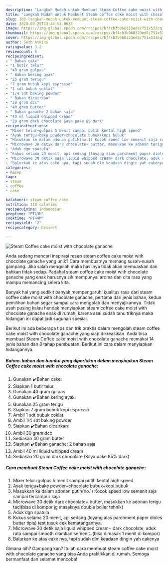```yaml
---
description: "Langkah Mudah untuk Membuat Steam Coffee cake moist with chocolate ganache yang Lezat"
title: "Langkah Mudah untuk Membuat Steam Coffee cake moist with chocolate ganache yang Lezat"
slug: 103-langkah-mudah-untuk-membuat-steam-coffee-cake-moist-with-chocolate-ganache-yang-lezat
date: 2020-09-25T13:44:53.063Z
image: https://img-global.cpcdn.com/recipes/bf4cb3b968323ed8/751x532cq70/steam-coffee-cake-moist-with-chocolate-ganache-foto-resep-utama.jpg
thumbnail: https://img-global.cpcdn.com/recipes/bf4cb3b968323ed8/751x532cq70/steam-coffee-cake-moist-with-chocolate-ganache-foto-resep-utama.jpg
cover: https://img-global.cpcdn.com/recipes/bf4cb3b968323ed8/751x532cq70/steam-coffee-cake-moist-with-chocolate-ganache-foto-resep-utama.jpg
author: Seth Atkins
ratingvalue: 3.2
reviewcount: 8
recipeingredient:
- " Bahan cake"
- "1 butir telur"
- "40 gram gulpas"
- " Bahan kering ayak"
- "25 gram terigu"
- "7 gram bubuk kopi espresso"
- "1 sdt bubuk coklat"
- "1/4 sdt baking powder"
- " Bahan dicairkan"
- "30 gram dcc"
- "40 gram butter"
- " Bahan ganache 2 bahan saja"
- "40 ml liquid whipped cream"
- "20 gram dark chocolate Saya pake 85 dark"
recipeinstructions:
- "Mixer telur+gulpas 5 menit sampai putih kental high speed"
- "Ayak terigu+bake powder+chocolate bubuk+kopi bubuk"
- "Masukkan ke dalam adonan putih(no.1) Kocok speed low semenit saja sampai tercampur saja"
- "Microwave 30 detik dark chocolate+ butter, masukkan ke adonan terigu tadi(bisa di kompor jg masaknya double boiler tehnik)"
- "Aduk dgn spatula"
- "Kukus selama 20 menit, api sedang (loyang alas parchment paper dioles butter tipis) test tusuk cek kematangannya."
- "Microwave 30 detik saja liquid whipped cream+ dark chocolate, aduk rata sampai smooth diamkan semenit..(bisa dimasak 1 menit di kompor)"
- "Balurkan ke atas cake nya, tapi sudah dlm keadaan dingin yah cakenya"
categories:
- Resep
tags:
- steam
- coffee
- cake

katakunci: steam coffee cake 
nutrition: 110 calories
recipecuisine: Indonesian
preptime: "PT13M"
cooktime: "PT44M"
recipeyield: "2"
recipecategory: Dessert

---
```



![Steam Coffee cake moist with chocolate ganache](https://img-global.cpcdn.com/recipes/bf4cb3b968323ed8/751x532cq70/steam-coffee-cake-moist-with-chocolate-ganache-foto-resep-utama.jpg)

Anda sedang mencari inspirasi resep steam coffee cake moist with chocolate ganache yang unik? Cara membuatnya memang susah-susah gampang. Jika salah mengolah maka hasilnya tidak akan memuaskan dan bahkan tidak sedap. Padahal steam coffee cake moist with chocolate ganache yang enak harusnya sih mempunyai aroma dan cita rasa yang mampu memancing selera kita.



Banyak hal yang sedikit banyak mempengaruhi kualitas rasa dari steam coffee cake moist with chocolate ganache, pertama dari jenis bahan, kedua pemilihan bahan segar sampai cara mengolah dan menyajikannya. Tidak usah pusing kalau hendak menyiapkan steam coffee cake moist with chocolate ganache enak di rumah, karena asal sudah tahu triknya maka hidangan ini dapat jadi suguhan spesial.


Berikut ini ada beberapa tips dan trik praktis dalam mengolah steam coffee cake moist with chocolate ganache yang siap dikreasikan. Anda bisa membuat Steam Coffee cake moist with chocolate ganache memakai 14 jenis bahan dan 8 tahap pembuatan. Berikut ini cara dalam menyiapkan hidangannya.

<!--inarticleads1-->

##### Bahan-bahan dan bumbu yang diperlukan dalam menyiapkan Steam Coffee cake moist with chocolate ganache:

1. Gunakan  ✔️Bahan cake:
1. Siapkan 1 butir telur
1. Gunakan 40 gram gulpas
1. Gunakan  ✔️Bahan kering ayak:
1. Gunakan 25 gram terigu
1. Siapkan 7 gram bubuk kopi espresso
1. Ambil 1 sdt bubuk coklat
1. Ambil 1/4 sdt baking powder
1. Siapkan  ✔️Bahan dicairkan:
1. Ambil 30 gram dcc
1. Sediakan 40 gram butter
1. Siapkan  ✔️Bahan ganache: 2 bahan saja
1. Ambil 40 ml liquid whipped cream
1. Sediakan 20 gram dark chocolate (Saya pake 85% dark)




<!--inarticleads2-->

##### Cara membuat Steam Coffee cake moist with chocolate ganache:

1. Mixer telur+gulpas 5 menit sampai putih kental high speed
1. Ayak terigu+bake powder+chocolate bubuk+kopi bubuk
1. Masukkan ke dalam adonan putih(no.1) Kocok speed low semenit saja sampai tercampur saja
1. Microwave 30 detik dark chocolate+ butter, masukkan ke adonan terigu tadi(bisa di kompor jg masaknya double boiler tehnik)
1. Aduk dgn spatula
1. Kukus selama 20 menit, api sedang (loyang alas parchment paper dioles butter tipis) test tusuk cek kematangannya.
1. Microwave 30 detik saja liquid whipped cream+ dark chocolate, aduk rata sampai smooth diamkan semenit..(bisa dimasak 1 menit di kompor)
1. Balurkan ke atas cake nya, tapi sudah dlm keadaan dingin yah cakenya




Gimana nih? Gampang kan? Itulah cara membuat steam coffee cake moist with chocolate ganache yang bisa Anda praktikkan di rumah. Semoga bermanfaat dan selamat mencoba!

